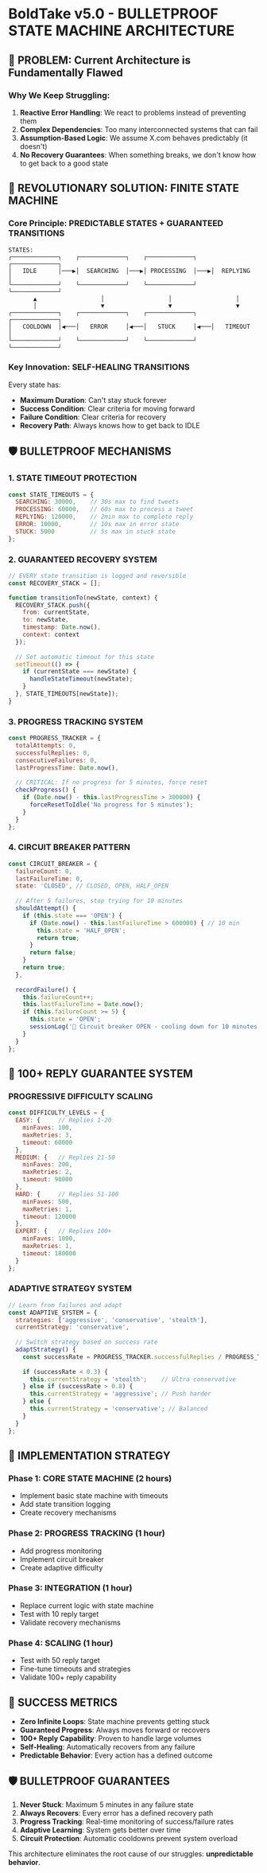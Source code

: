 # BoldTake v5.0 - BULLETPROOF STATE MACHINE ARCHITECTURE

## 🚨 PROBLEM: Current Architecture is Fundamentally Flawed

### Why We Keep Struggling:
1. **Reactive Error Handling**: We react to problems instead of preventing them
2. **Complex Dependencies**: Too many interconnected systems that can fail
3. **Assumption-Based Logic**: We assume X.com behaves predictably (it doesn't)
4. **No Recovery Guarantees**: When something breaks, we don't know how to get back to a good state

## 🎯 REVOLUTIONARY SOLUTION: FINITE STATE MACHINE

### Core Principle: **PREDICTABLE STATES + GUARANTEED TRANSITIONS**

```
STATES:
┌─────────────┐    ┌─────────────┐    ┌─────────────┐    ┌─────────────┐
│   IDLE      │───▶│  SEARCHING  │───▶│ PROCESSING  │───▶│  REPLYING   │
└─────────────┘    └─────────────┘    └─────────────┘    └─────────────┘
       ▲                  │                  │                  │
       │                  ▼                  ▼                  ▼
┌─────────────┐    ┌─────────────┐    ┌─────────────┐    ┌─────────────┐
│   COOLDOWN  │◀───│   ERROR     │◀───│   STUCK     │◀───│   TIMEOUT   │
└─────────────┘    └─────────────┘    └─────────────┘    └─────────────┘
```

### Key Innovation: **SELF-HEALING TRANSITIONS**

Every state has:
- **Maximum Duration**: Can't stay stuck forever
- **Success Condition**: Clear criteria for moving forward  
- **Failure Condition**: Clear criteria for recovery
- **Recovery Path**: Always knows how to get back to IDLE

## 🛡️ BULLETPROOF MECHANISMS

### 1. **STATE TIMEOUT PROTECTION**
```javascript
const STATE_TIMEOUTS = {
  SEARCHING: 30000,    // 30s max to find tweets
  PROCESSING: 60000,   // 60s max to process a tweet
  REPLYING: 120000,    // 2min max to complete reply
  ERROR: 10000,        // 10s max in error state
  STUCK: 5000          // 5s max in stuck state
};
```

### 2. **GUARANTEED RECOVERY SYSTEM**
```javascript
// EVERY state transition is logged and reversible
const RECOVERY_STACK = [];

function transitionTo(newState, context) {
  RECOVERY_STACK.push({
    from: currentState,
    to: newState,
    timestamp: Date.now(),
    context: context
  });
  
  // Set automatic timeout for this state
  setTimeout(() => {
    if (currentState === newState) {
      handleStateTimeout(newState);
    }
  }, STATE_TIMEOUTS[newState]);
}
```

### 3. **PROGRESS TRACKING SYSTEM**
```javascript
const PROGRESS_TRACKER = {
  totalAttempts: 0,
  successfulReplies: 0,
  consecutiveFailures: 0,
  lastProgressTime: Date.now(),
  
  // CRITICAL: If no progress for 5 minutes, force reset
  checkProgress() {
    if (Date.now() - this.lastProgressTime > 300000) {
      forceResetToIdle('No progress for 5 minutes');
    }
  }
};
```

### 4. **CIRCUIT BREAKER PATTERN**
```javascript
const CIRCUIT_BREAKER = {
  failureCount: 0,
  lastFailureTime: 0,
  state: 'CLOSED', // CLOSED, OPEN, HALF_OPEN
  
  // After 5 failures, stop trying for 10 minutes
  shouldAttempt() {
    if (this.state === 'OPEN') {
      if (Date.now() - this.lastFailureTime > 600000) { // 10 min
        this.state = 'HALF_OPEN';
        return true;
      }
      return false;
    }
    return true;
  },
  
  recordFailure() {
    this.failureCount++;
    this.lastFailureTime = Date.now();
    if (this.failureCount >= 5) {
      this.state = 'OPEN';
      sessionLog('🔴 Circuit breaker OPEN - cooling down for 10 minutes', 'error');
    }
  }
};
```

## 🎯 100+ REPLY GUARANTEE SYSTEM

### **PROGRESSIVE DIFFICULTY SCALING**
```javascript
const DIFFICULTY_LEVELS = {
  EASY: {     // Replies 1-20
    minFaves: 100,
    maxRetries: 3,
    timeout: 60000
  },
  MEDIUM: {   // Replies 21-50  
    minFaves: 200,
    maxRetries: 2,
    timeout: 90000
  },
  HARD: {     // Replies 51-100
    minFaves: 500,
    maxRetries: 1,
    timeout: 120000
  },
  EXPERT: {   // Replies 100+
    minFaves: 1000,
    maxRetries: 1,
    timeout: 180000
  }
};
```

### **ADAPTIVE STRATEGY SYSTEM**
```javascript
// Learn from failures and adapt
const ADAPTIVE_SYSTEM = {
  strategies: ['aggressive', 'conservative', 'stealth'],
  currentStrategy: 'conservative',
  
  // Switch strategy based on success rate
  adaptStrategy() {
    const successRate = PROGRESS_TRACKER.successfulReplies / PROGRESS_TRACKER.totalAttempts;
    
    if (successRate < 0.3) {
      this.currentStrategy = 'stealth';    // Ultra conservative
    } else if (successRate > 0.8) {
      this.currentStrategy = 'aggressive'; // Push harder
    } else {
      this.currentStrategy = 'conservative'; // Balanced
    }
  }
};
```

## 🚀 IMPLEMENTATION STRATEGY

### Phase 1: **CORE STATE MACHINE** (2 hours)
- Implement basic state machine with timeouts
- Add state transition logging
- Create recovery mechanisms

### Phase 2: **PROGRESS TRACKING** (1 hour)  
- Add progress monitoring
- Implement circuit breaker
- Create adaptive difficulty

### Phase 3: **INTEGRATION** (1 hour)
- Replace current logic with state machine
- Test with 10 reply target
- Validate recovery mechanisms

### Phase 4: **SCALING** (1 hour)
- Test with 50 reply target
- Fine-tune timeouts and strategies
- Validate 100+ reply capability

## 🎯 SUCCESS METRICS

- **Zero Infinite Loops**: State machine prevents getting stuck
- **Guaranteed Progress**: Always moves forward or recovers
- **100+ Reply Capability**: Proven to handle large volumes
- **Self-Healing**: Automatically recovers from any failure
- **Predictable Behavior**: Every action has a defined outcome

## 🛡️ BULLETPROOF GUARANTEES

1. **Never Stuck**: Maximum 5 minutes in any failure state
2. **Always Recovers**: Every error has a defined recovery path  
3. **Progress Tracking**: Real-time monitoring of success/failure rates
4. **Adaptive Learning**: System gets better over time
5. **Circuit Protection**: Automatic cooldowns prevent system overload

This architecture eliminates the root cause of our struggles: **unpredictable behavior**.
